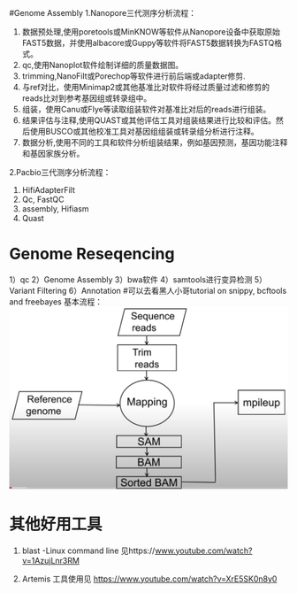 #Genome Assembly
1.Nanopore三代测序分析流程：
1) 数据预处理,使用poretools或MinKNOW等软件从Nanopore设备中获取原始FAST5数据，并使用albacore或Guppy等软件将FAST5数据转换为FASTQ格式。
2) qc,使用Nanoplot软件绘制详细的质量数据图。
3) trimming,NanoFilt或Porechop等软件进行前后端或adapter修剪.
4) 与ref对比，使用Minimap2或其他基准比对软件将经过质量过滤和修剪的reads比对到参考基因组或转录组中。
5) 组装，使用Canu或Flye等读取组装软件对基准比对后的reads进行组装。
6) 结果评估与注释,使用QUAST或其他评估工具对组装结果进行比较和评估。然后使用BUSCO或其他校准工具对基因组组装或转录组分析进行注释。
7) 数据分析,使用不同的工具和软件分析组装结果，例如基因预测，基因功能注释和基因家族分析。

2.Pacbio三代测序分析流程：
1) HifiAdapterFilt
2) Qc, FastQC 
3) assembly, Hifiasm
3) Quast



# Genome Reseqencing
1）qc
2）Genome Assembly
3）bwa软件
4）samtools进行变异检测
5）Variant Filtering
6）Annotation
#可以去看黑人小哥tutorial on snippy, bcftools and freebayes
基本流程：
![Alt text](image-1.png)

# 其他好用工具
1. blast -Linux command line 见https://www.youtube.com/watch?v=1AzujLnr3RM

2. Artemis 工具使用见 https://www.youtube.com/watch?v=XrE5SK0n8y0
